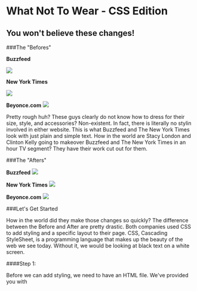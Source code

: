 # What Not To Wear - CSS Edition
## You won't believe these changes!

###The "Befores"

**Buzzfeed**

<img src="https://s3.amazonaws.com/after-school-assets/buzzfeed-before.png">

**New York Times**

<img src="https://s3.amazonaws.com/after-school-assets/new-york-times-before.png">

**Beyonce.com**
<img src="https://s3.amazonaws.com/after-school-assets/beyonce-before.png">


Pretty rough huh? These guys clearly do not know how to dress for their size, style, and accessories? Non-existent. In fact, there is literally no stylin involved in either website. This is what Buzzfeed and The New York Times look with just plain and simple text. How in the world are Stacy London and Clinton Kelly going to makeover Buzzfeed and The New York Times in an hour TV segment? They have their work cut out for them.
 

###The "Afters"

**Buzzfeed**
<img src="https://s3.amazonaws.com/after-school-assets/buzzfeed-after.png">

**New York Times**
<img src="https://s3.amazonaws.com/after-school-assets/nytimes-after.png">

**Beyonce.com**
<img src="https://s3.amazonaws.com/after-school-assets/beyonce-before.png">


###Let's Get Started

How in the world did they make those changes so quickly? The difference between the Before and After are pretty drastic. Both companies used CSS to add styling and a specific layout to their page. CSS, Cascading StyleSheet, is a programming language that makes up the beauty of the web we see today. Without it, we would be looking at black text on a white screen. 

####Step 1:

Before we can add styling, we need to have an HTML file. We've provided you with 

